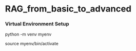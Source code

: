 # RAG_from_basic_to_advanced

### Virtual Environment Setup 
python -m venv myenv

source myenv/bin/activate 